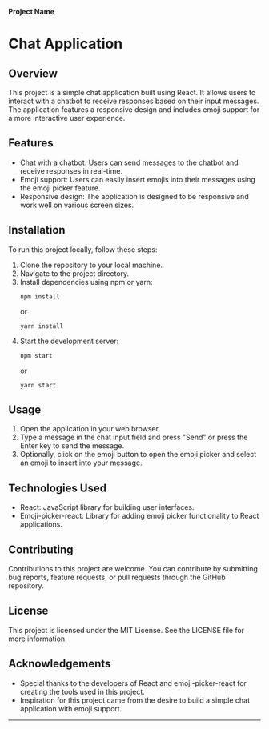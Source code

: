 **Project Name**

# Chat Application

## Overview
This project is a simple chat application built using React. It allows users to interact with a chatbot to receive responses based on their input messages. The application features a responsive design and includes emoji support for a more interactive user experience.

## Features
- Chat with a chatbot: Users can send messages to the chatbot and receive responses in real-time.
- Emoji support: Users can easily insert emojis into their messages using the emoji picker feature.
- Responsive design: The application is designed to be responsive and work well on various screen sizes.

## Installation
To run this project locally, follow these steps:
1. Clone the repository to your local machine.
2. Navigate to the project directory.
3. Install dependencies using npm or yarn:
    ```
    npm install
    ```
    or
    ```
    yarn install
    ```
4. Start the development server:
    ```
    npm start
    ```
    or
    ```
    yarn start
    ```

## Usage
1. Open the application in your web browser.
2. Type a message in the chat input field and press "Send" or press the Enter key to send the message.
3. Optionally, click on the emoji button to open the emoji picker and select an emoji to insert into your message.

## Technologies Used
- React: JavaScript library for building user interfaces.
- Emoji-picker-react: Library for adding emoji picker functionality to React applications.

## Contributing
Contributions to this project are welcome. You can contribute by submitting bug reports, feature requests, or pull requests through the GitHub repository.

## License
This project is licensed under the MIT License. See the LICENSE file for more information.

## Acknowledgements
- Special thanks to the developers of React and emoji-picker-react for creating the tools used in this project.
- Inspiration for this project came from the desire to build a simple chat application with emoji support.

---

